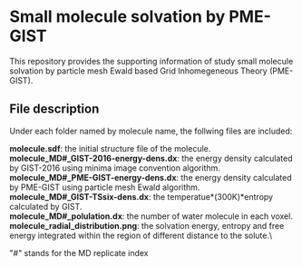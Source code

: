 # Small molecule solvation by PME-GIST

This repository provides the supporting information of study small molecule solvation by particle mesh Ewald based Grid Inhomegeneous Theory (PME-GIST).

## File description

Under each folder named by molecule name, the follwing files are included:

**molecule.sdf**: the initial structure file of the molecule.\
**molecule_MD#_GIST-2016-energy-dens.dx**: the energy density calculated by GIST-2016 using minima image convention algorithm. \
**molecule_MD#_PME-GIST-energy-dens.dx**: the energy density calculated by PME-GIST using particle mesh Ewald algorithm. \
**molecule_MD#_GIST-TSsix-dens.dx**: the temperatue*(300K)*entropy calculated by GIST. \
**molecule_MD#_polulation.dx**: the number of water molecule in each voxel. \
**molecule_radial_distribution.png**: the solvation energy, entropy and free energy integrated within the region of different distance to the solute.\

"#" stands for the MD replicate index







